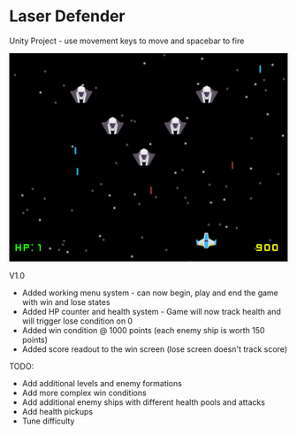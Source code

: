 # Laser Defender

Unity Project - use movement keys to move and spacebar to fire

<img src="https://github.com/IanB14/Laser-Defender/blob/master/V0.8/screenshot2.PNG">

V1.0

+ Added working menu system - can now begin, play and end the game with win and lose states
+ Added HP counter and health system - Game will now track health and will trigger lose condition on 0
+ Added win condition @ 1000 points (each enemy ship is worth 150 points)
+ Added score readout to the win screen (lose screen doesn't track score)

TODO:

* Add additional levels and enemy formations
* Add more complex win conditions
* Add additional enemy ships with different health pools and attacks
* Add health pickups
* Tune difficulty
